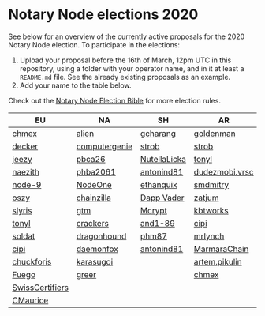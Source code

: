 # Notary Node elections 2020

See below for an overview of the currently active proposals for the 2020 Notary Node election.
To participate in the elections:

1. Upload your proposal before the 16th of March, 12pm UTC in this repository, using a folder with your operator name, and in it at least a `README.md` file. See the already existing proposals as an example.
2. Add your name to the table below.

Check out the [Notary Node Election Bible](https://github.com/KomodoPlatform/dPoW/blob/dev/doc/bible.md) for more election rules.  


|   EU	|   NA	|   SH	|   AR	|
|---	|---	|---	|---	|
|   [chmex](chmex/README.md)	    |   [alien](alien/README.md)	                |   [gcharang](gcharang/README.md)  |   [goldenman](goldenman/README.md)	|   	
|   [decker](decker/README.md)	    |   [computergenie](computergenie/README.md)	|   [strob](strob/README.md)	    |   [strob](strob/README.md)	        |   	
|   [jeezy](jeezy/README.md)	    |   [pbca26](pbca26/README.md)	                |   	 [NutellaLicka](NutellaLicka/README.md)    |   [tonyl](tonyl/README.md)	        |   	
|   [naezith](naezith/README.md)    |   [phba2061](phba2061/README.md)            |  [antonind81](antonind81/README.md)   |   [dudezmobi.vrsc](dudezmobi/README.md)       |       
|   [node-9](node-9/README.md)      |   [NodeOne](NodeOne/README.md)              |   [ethanquix](ethanquix/README.md)    |   [smdmitry](smdmitry/README.md)      |       
|   [oszy](oszy/README.md)          |   [chainzilla](chainzilla/README.md)         |   [Dapp Vader](dapp_vader/README.md)    |   [zatjum](zatjum/README.md)    |       
|   [slyris](slyris/README.md)      |   [gtm](gtm/README.md)                       |   [Mcrypt](Mcrypt-nn/README.md)    |    [kbtworks](kbtworks/README.md)   |       
|   [tonyl](tonyl/README.md)        |   [crackers](crackers/README.md)             |   [and1-89](and1-89/README.md)    |    [cipi](cipi/README.md)    |
|   [soldat](soldat/README.md)      |   [dragonhound](dragonhond)                  |  [phm87](phm87/README.MD)  |    [mrlynch](mrlynch/README.md) 
|   [cipi](cipi/README.md)          |   [daemonfox](daemonfox/README.md)    |   [antonind81](antonind81/README.md)       |    [MarmaraChain](MarmaraChain/README.md)    |
|   [chuckforis](chuckforis/README.md) | [karasugoi](karasugoi/README.md) |   |   [artem.pikulin](artem.pikulin/README.md)    |
|   [Fuego](fuego/README.md) |    [greer](greer/README.md) |   | [chmex](chmex/README.md)
|   [SwissCertifiers](SwissCertifiers/README.md)  |
|   [CMaurice](CMaurice/README.md)  |
